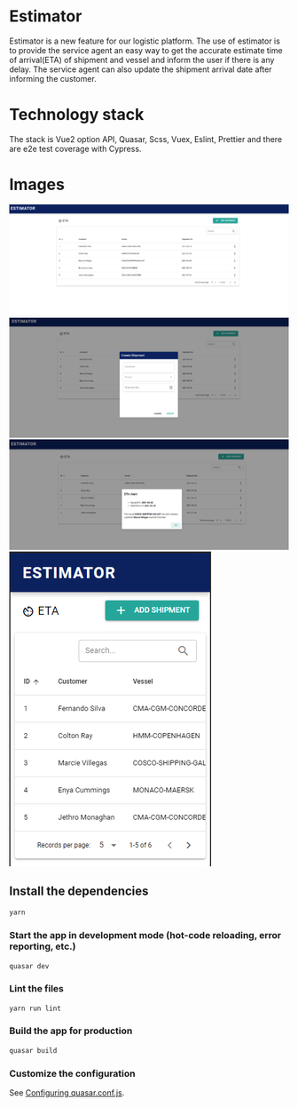# Estimator

Estimator is a new feature for our logistic platform. The use of estimator is to provide the service agent an easy way to get the accurate estimate time of arrival(ETA) of shipment and vessel and inform the user if there is any delay. The service agent can also update the shipment arrival date after informing the customer.

# Technology stack

The stack is Vue2 option API, Quasar, Scss, Vuex, Eslint, Prettier and there are e2e test coverage with Cypress.

# Images

![home_page](https://github.com/fdgenie/Estimator/blob/main/public/images/Home_page_desktop.png)
![create_shipment_desktop](https://github.com/fdgenie/Estimator/blob/main/public/images/Create_shipment_desktop.png)
![eta_alert](https://github.com/fdgenie/Estimator/blob/main/public/images/ETA_Alert_desktop.png) 
![home_page_mobile](https://github.com/fdgenie/Estimator/blob/main/public/images/Home_page_mobile.png)

## Install the dependencies

```bash
yarn
```

### Start the app in development mode (hot-code reloading, error reporting, etc.)

```bash
quasar dev
```

### Lint the files

```bash
yarn run lint
```

### Build the app for production

```bash
quasar build
```

### Customize the configuration

See [Configuring quasar.conf.js](https://v1.quasar.dev/quasar-cli/quasar-conf-js).
